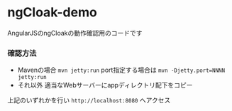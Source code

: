 ngCloak-demo
============

AngularJSのngCloakの動作確認用のコードです

### 確認方法 ###

- Mavenの場合
`mvn jetty:run` port指定する場合は `mvn -Djetty.port=NNNN jetty:run`
- それ以外
適当なWebサーバーにappディレクトリ配下をコピー

上記のいずれかを行い `http://localhost:8080` へアクセス
